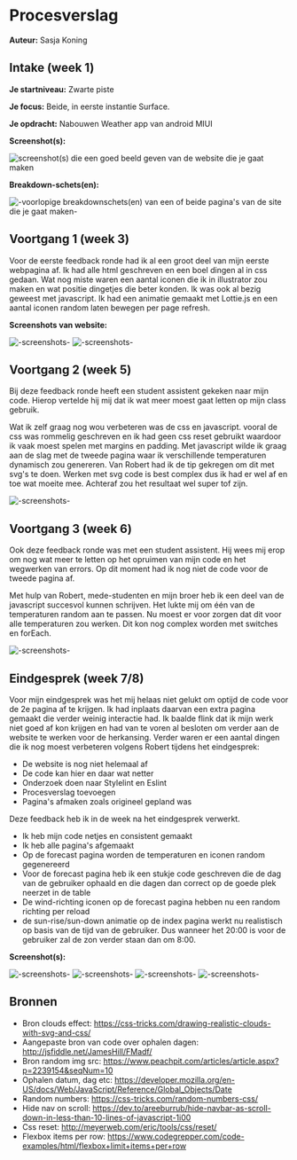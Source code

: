 # Procesverslag
**Auteur:** Sasja Koning


## Intake (week 1)

**Je startniveau:** Zwarte piste

**Je focus:** Beide, in eerste instantie Surface.

**Je opdracht:** Nabouwen Weather app van android MIUI

**Screenshot(s):**

![screenshot(s) die een goed beeld geven van de website die je gaat maken](images/app-screenshot.png)

**Breakdown-schets(en):**

![-voorlopige breakdownschets(en) van een of beide pagina's van de site die je gaat maken-](images/breakdown-sketches.png)


## Voortgang 1 (week 3)


Voor de eerste feedback ronde had ik al een groot deel van mijn eerste webpagina af. Ik had alle html geschreven en een boel dingen al in css gedaan.
Wat nog miste waren een aantal iconen die ik in illustrator zou maken en wat positie dingetjes die beter konden. Ik was ook al bezig geweest met javascript.
Ik had een animatie gemaakt met Lottie.js en een aantal iconen random laten bewegen per page refresh.

**Screenshots van website:**

![-screenshots-](images/voortgang1-1.jpg)
![-screenshots-](images/voortgang1-2.jpg)



## Voortgang 2 (week 5)

Bij deze feedback ronde heeft een student assistent gekeken naar mijn code. Hierop vertelde hij mij dat ik wat meer moest gaat letten op mijn class gebruik.

Wat ik zelf graag nog wou verbeteren was de css en javascript. vooral de css was rommelig geschreven en ik had geen css reset gebruikt waardoor ik vaak moest spelen met margins en padding.
Met javascript wilde ik graag aan de slag met de tweede pagina waar ik verschillende temperaturen dynamisch zou genereren. Van Robert had ik de tip gekregen om dit met svg's te doen. Werken met svg code is best complex dus ik had er wel af en toe wat moeite mee. Achteraf zou het resultaat wel super tof zijn.

![-screenshots-](images/svg-image.jpg)


## Voortgang 3 (week 6)

Ook deze feedback ronde was met een student assistent. Hij wees mij erop om nog wat meer te letten op het opruimen van mijn code en het wegwerken van errors. Op dit moment had ik nog niet de code voor de tweede pagina af. 

Met hulp van Robert, mede-studenten en mijn broer heb ik een deel van de javascript succesvol kunnen schrijven. Het lukte mij om één van de temperaturen random aan te passen. Nu moest er voor zorgen dat dit voor alle temperaturen zou werken. Dit kon nog complex worden met switches en forEach.

![-screenshots-](images/voortgang-2-1.jpg)





## Eindgesprek (week 7/8)

Voor mijn eindgesprek was het mij helaas niet gelukt om optijd de code voor de 2e pagina af te krijgen. Ik had inplaats daarvan een extra pagina gemaakt die verder weinig interactie had. Ik baalde flink dat ik mijn werk niet goed af kon krijgen en had van te voren al besloten om verder aan de website te werken voor de herkansing. Verder waren er een aantal dingen die ik nog moest verbeteren volgens Robert tijdens het eindgesprek:

- De website is nog niet helemaal af
- De code kan hier en daar wat netter
- Onderzoek doen naar Stylelint en Eslint
- Procesverslag toevoegen
- Pagina's afmaken zoals origineel gepland was

Deze feedback heb ik in de week na het eindgesprek verwerkt.

- Ik heb mijn code netjes en consistent gemaakt
- Ik heb alle pagina's afgemaakt
- Op de forecast pagina worden de temperaturen en iconen random gegenereerd
- Voor de forecast pagina heb ik een stukje code geschreven die de dag van de gebruiker ophaald en die dagen dan correct op de goede plek neerzet in de table
- De wind-richting iconen op de forecast pagina hebben nu een random richting per reload
- de sun-rise/sun-down animatie op de index pagina werkt nu realistisch op basis van de tijd van de gebruiker. Dus wanneer het 20:00 is voor de gebruiker zal de zon verder staan dan om 8:00.


**Screenshot(s):**

![-screenshots-](images/eind-1.jpg)
![-screenshots-](images/eind-2.jpg)
![-screenshots-](images/eind-3.jpg)
![-screenshots-](images/eind-4.jpg)



## Bronnen

- Bron clouds effect: https://css-tricks.com/drawing-realistic-clouds-with-svg-and-css/
- Aangepaste bron van code over ophalen dagen: http://jsfiddle.net/JamesHill/FMadf/
- Bron random img src: https://www.peachpit.com/articles/article.aspx?p=2239154&seqNum=10
- Ophalen datum, dag etc: https://developer.mozilla.org/en-US/docs/Web/JavaScript/Reference/Global_Objects/Date
- Random numbers: https://css-tricks.com/random-numbers-css/
- Hide nav on scroll: https://dev.to/areeburrub/hide-navbar-as-scroll-down-in-less-than-10-lines-of-javascript-1i00
- Css reset: http://meyerweb.com/eric/tools/css/reset/ 
- Flexbox items per row: https://www.codegrepper.com/code-examples/html/flexbox+limit+items+per+row
